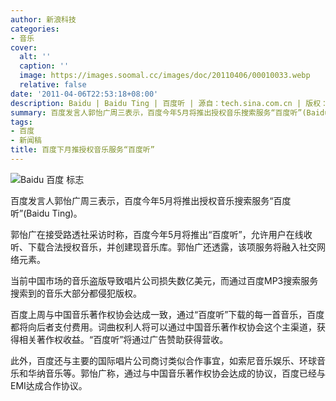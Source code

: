 ```yaml
---
author: 新浪科技
categories:
- 音乐
cover:
  alt: ''
  caption: ''
  image: https://images.soomal.cc/images/doc/20110406/00010033.webp
  relative: false
date: '2011-04-06T22:53:18+08:00'
description: Baidu | Baidu Ting | 百度听 | 源自：tech.sina.com.cn | 版权：转载 |  平均/总评分：07.00/21
summary: 百度发言人郭怡广周三表示，百度今年5月将推出授权音乐搜索服务“百度听”(Baidu Ting)。百度上周与中国音乐著作权协会达成一致，通过“百度听”下载的每一首音乐，百度都将向后者支付费用。词曲权利人将可以通过中国音乐著作权协会这个主渠道，获得相关著作权收益。“百度听”将通过广告赞助获得营收。
tags:
- 百度
- 新闻稿
title: 百度下月推授权音乐服务“百度听”
---
```


![Baidu 百度 标志](https://images.soomal.cc/images/doc/20110406/00010033.webp)



百度发言人郭怡广周三表示，百度今年5月将推出授权音乐搜索服务“百度听”(Baidu Ting)。



郭怡广在接受路透社采访时称，百度今年5月将推出“百度听”，允许用户在线收听、下载合法授权音乐，并创建现音乐库。郭怡广还透露，该项服务将融入社交网络元素。



当前中国市场的音乐盗版导致唱片公司损失数亿美元，而通过百度MP3搜索服务搜索到的音乐大部分都侵犯版权。



百度上周与中国音乐著作权协会达成一致，通过“百度听”下载的每一首音乐，百度都将向后者支付费用。词曲权利人将可以通过中国音乐著作权协会这个主渠道，获得相关著作权收益。“百度听”将通过广告赞助获得营收。



此外，百度还与主要的国际唱片公司商讨类似合作事宜，如索尼音乐娱乐、环球音乐和华纳音乐等。郭怡广称，通过与中国音乐著作权协会达成的协议，百度已经与EMI达成合作协议。